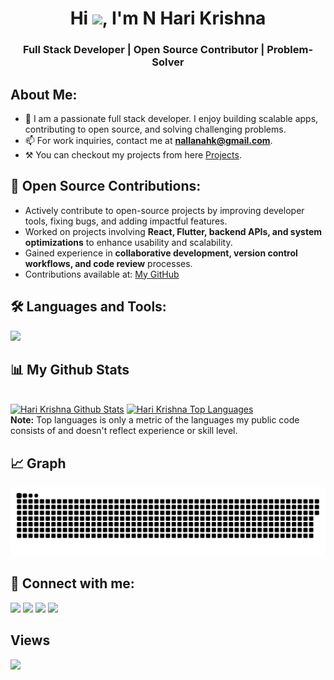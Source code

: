 <h1 align="center">Hi <img src="https://raw.githubusercontent.com/MartinHeinz/MartinHeinz/master/wave.gif" width="30px">, I'm <b>N Hari Krishna</b></h1>
<h3 align="center"><b>Full Stack Developer | Open Source Contributor | Problem-Solver</b></h3>

## About Me:
- 🔭 I am a passionate full stack developer. I enjoy building scalable apps, contributing to open source, and solving challenging problems.  
- 📫 For work inquiries, contact me at **nallanahk@gmail.com**.  
- ⚒️ You can checkout my projects from here <a href="https://harrykblaze.vercel.app" target="_blank">Projects</a>.

## 📂 Open Source Contributions:
- Actively contribute to open-source projects by improving developer tools, fixing bugs, and adding impactful features.  
- Worked on projects involving **React, Flutter, backend APIs, and system optimizations** to enhance usability and scalability.  
- Gained experience in **collaborative development, version control workflows, and code review** processes.  
- Contributions available at: [My GitHub](https://github.com/harikrishna-au)

## 🛠️ Languages and Tools:
<p>
  <a href="https://skillicons.dev">
    <img src="https://skillicons.dev/icons?i=cpp,python,dart,flutter,react,express,mongodb,firebase,html,css,javascript,git,github,docker,linux,ubuntu,vscode,postman,aws"/>
  </a>
</p>

## 📊 My Github Stats
<br/>
<a href="https://github.com/harikrishna-au/github-readme-stats"><img alt="Hari Krishna Github Stats" src="https://github-readme-stats-sigma-five-16.vercel.app/api?username=harikrishna-au&include_all_commits=true&theme=react&hide_border=true&bg_color=0D1117" /></a>
<a href="https://github.com/harikrishna-au/github-readme-stats"><img alt="Hari Krishna Top Languages" src="https://github-readme-stats-sigma-five-16.vercel.app/api/top-langs/?username=harikishna-au&langs_count=20&include_all_commits=true&layout=compact&theme=react&hide_border=true&bg_color=0D1117" /></a>
<br/>
<b>Note:</b> Top languages is only a metric of the languages my public code consists of and doesn't reflect experience or skill level.

## 📈 Graph
<p align="left">
   <img src="https://github.com/killshotxd/svgIcons/blob/main/github-contribution-grid-snake.svg" alt="snake">
</p>

## 📧 Connect with me:
<p align="left">
<a href="https://www.linkedin.com/in/hari-krishna-nallana" target="_main"><img src="https://img.icons8.com/fluent/48/000000/linkedin.png"/></a>
<a href="https://twitter.com/harrykblaze"><img src="https://img.icons8.com/fluent/48/000000/twitter.png"/></a>
<a href="https://www.instagram.com/harrykblaze"><img src="https://img.icons8.com/fluent/48/000000/instagram-new.png"/></a>
<a href="https://www.youtube.com/@harrykblaze"><img src="https://img.icons8.com/color/48/000000/youtube-play.png"/></a>
</p>

## Views
<a href="https://github.com/Meghna-DAS/github-profile-views-counter">
    <img src="https://komarev.com/ghpvc/?username=HarryOne01">
</a>
